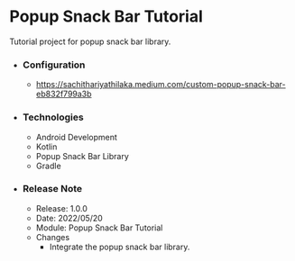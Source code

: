 # Popup Snack Bar Tutorial
Tutorial project for popup snack bar library.

* ### Configuration
  * https://sachithariyathilaka.medium.com/custom-popup-snack-bar-eb832f799a3b
  
* ### Technologies
  * Android Development
  * Kotlin
  * Popup Snack Bar Library
  * Gradle
  
* ### Release Note
  * Release: 1.0.0
  * Date: 2022/05/20
  * Module: Popup Snack Bar Tutorial
  * Changes
    * Integrate the popup snack bar library.
